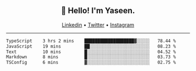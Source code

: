 <h2 align="center">👋 Hello! I'm Yaseen.</h2>
<p align="center">
  <a href="https://www.linkedin.com/in/yaseenkc/">Linkedin</a> •
  <a href="https://twitter.com/yaseeenkc">Twitter</a> •
  <a href="https://instagram.com/kc.yaseen">Instagram</a>
</p>


<!--- 🔭 I’m currently working at []() as an  -->
<!--- - 💬 Ask me about **Javascript, React and Git** -->
<!--- - 📫 How to reach me: [@kc.yaseen](https://instagram.com/kc.yaseen) on Instagram -->
<!--- - ⚡ Fun fact: Big Fan of the :zap: emoji -->

-------

<!--START_SECTION:waka-->

```txt
TypeScript    3 hrs 2 mins    ███████████████████▓░░░░░   78.44 %
JavaScript    19 mins         ██░░░░░░░░░░░░░░░░░░░░░░░   08.23 %
Text          10 mins         █░░░░░░░░░░░░░░░░░░░░░░░░   04.52 %
Markdown      8 mins          █░░░░░░░░░░░░░░░░░░░░░░░░   03.73 %
TSConfig      6 mins          ▓░░░░░░░░░░░░░░░░░░░░░░░░   02.75 %
```

<!--END_SECTION:waka-->

